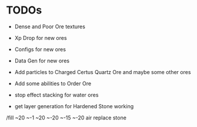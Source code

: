 # TODOs

* Dense and Poor Ore textures
* Xp Drop for new ores
* Configs for new ores
* Data Gen for new ores

* Add particles to Charged Certus Quartz Ore and maybe some other ores
* Add some abilities to Order Ore
* stop effect stacking for water ores
* get layer generation for Hardened Stone working

/fill ~20 ~-1 ~20 ~-20 ~-15 ~-20 air replace stone
